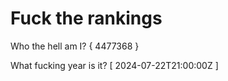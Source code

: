 # Fuck the rankings

Who the hell am I?
{ 4477368 }

What fucking year is it?
[ 2024-07-22T21:00:00Z ]
